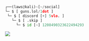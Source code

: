 ```python
┌──(laws@kali)~[~/social]
└─ $ [ guns.lol/1dot ]
 └─ $ [ discord [+] 5vlo. ]
   └─ $ [ .skip ]
     └─ $ id [~] 1208490323622494293
```






![](https://raw.githubusercontent.com/Sutil/Sutil/2b2fad3bf54522bb30c8c170591fc68ff51b69e6/github-contribution-grid-snake2.svg)


 
